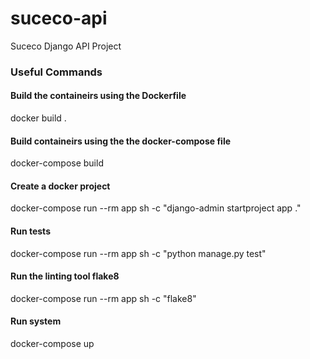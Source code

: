 # suceco-api

Suceco Django API Project

### Useful Commands

#### Build the containeirs using the Dockerfile

docker build .

#### Build containeirs using the the docker-compose file

docker-compose build

#### Create a docker project

docker-compose run --rm app sh -c "django-admin startproject app ."

#### Run tests

docker-compose run --rm app sh -c "python manage.py test"

#### Run the linting tool flake8

docker-compose run --rm app sh -c "flake8"

#### Run system

docker-compose up



